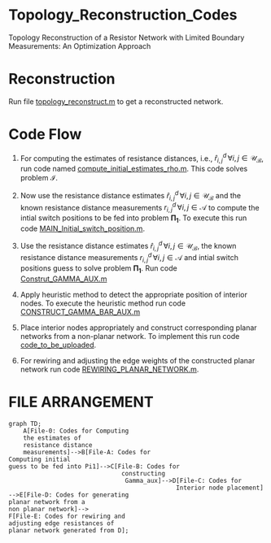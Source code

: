 
# Topology_Reconstruction_Codes
Topology Reconstruction of a Resistor Network with Limited Boundary Measurements: An Optimization Approach <br>
# Reconstruction
Run file [topology_reconstruct.m]() to get a reconstructed network.
# Code Flow
1. For computing the estimates of resistance distances, i.e., $\hat{r}^d_{i,j}\,\forall i,j \in \mathcal{U_B}$, run code named [compute_initial_estimates_rho.m](https://github.com/ShivanB/Topology_Reconstruction_Codes/blob/main/0_Resistance_Distance_Estimates/compute_intial_estimates_rho.m). This code solves problem $\mathcal{I}$.

2. Now use the resistance distance estimates $\hat{r}^d_{i,j}\,\forall i,j \in \mathcal{U_B}$ and the known resistance distance measurements $r^d_{i,j}\,\forall i,j \in \mathcal{A}$ to compute the intial switch positions to be fed into problem $\mathbf{\Pi_1}$. To execute this run code [MAIN_Initial_switch_position.m](https://github.com/ShivanB/Topology_Reconstruction_Codes/blob/main/A_INITIAL_GUESS_COMPUTE_FOR_GAMMA_AUX/MAIN_Initial_switch_position.m).

3. Use the resistance distance estimates $\hat{r}^d_{i,j}\,\forall i,j \in \mathcal{U_B}$, the known resistance distance measurements $r^d_{i,j}\,\forall i,j \in \mathcal{A}$ and intial switch positions guess to solve problem $\mathbf{\Pi_1}$. Run code [Construt_GAMMA_AUX.m](https://github.com/ShivanB/Topology_Reconstruction_Codes/blob/main/B_CONSTRUCTING_GAMMA_AUX/REFORMULATED_CODE_FINAL_best/Construt_GAMMA_AUX.m)

3. Apply heuristic method to detect the appropriate position of interior nodes. To execute the heuristic method run code [CONSTRUCT_GAMMA_BAR_AUX.m](https://github.com/ShivanB/Topology_Reconstruction_Codes/blob/main/C_INTERIOR_NODES_HEURISTICS/CONSTRUCT_GAMMA_BAR_AUX.m)

4. Place interior nodes appropriately and construct corresponding planar networks from a non-planar network. To implement this run code [code_to_be_uploaded]().

5. For rewiring and adjusting the edge weights of the constructed planar network run code [REWIRING_PLANAR_NETWORK.m](https://github.com/ShivanB/Topology_Reconstruction_Codes/blob/main/E_REWIRING_AFTER_PLANAR_NETWORK_CONSTRUCTION/REWIRING_PLANAR_NETWORK.m).

# FILE ARRANGEMENT
```mermaid
graph TD;
    A[File-0: Codes for Computing
    the estimates of
    resistance distance
    measurements]-->B[File-A: Codes for 
Computing initial 
guess to be fed into Pi1]-->C[File-B: Codes for 
                               constructing
                                Gamma_aux]-->D[File-C: Codes for 
                                              Interior node placement]
-->E[File-D: Codes for generating 
planar network from a 
non planar network]-->
F[File-E: Codes for rewiring and 
adjusting edge resistances of 
planar network generated from D];

